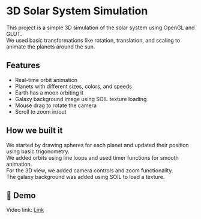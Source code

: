 # 3D Solar System Simulation

This project is a simple 3D simulation of the solar system using OpenGL and GLUT.  
We used basic transformations like rotation, translation, and scaling to animate the planets around the sun.

## Features

- Real-time orbit animation
- Planets with different sizes, colors, and speeds
- Earth has a moon orbiting it
- Galaxy background image using SOIL texture loading
- Mouse drag to rotate the camera
- Scroll to zoom in/out

## How we built it

We started by drawing spheres for each planet and updated their position using basic trigonometry.  
We added orbits using line loops and used timer functions for smooth animation.  
For the 3D view, we added camera controls and zoom functionality.  
The galaxy background was added using SOIL to load a texture.

## 🎥 Demo

Video link: [Link](https://drive.google.com/file/d/1IZFoYlvxvLTBHqjpJF9Iw0yoBQ18nyGw/view?usp=sharing)
